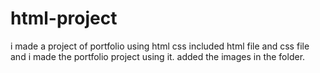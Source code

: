 # html-project
i made a project of portfolio using html css
included html file and css file and i made the portfolio project using it.
added the images in the folder.
